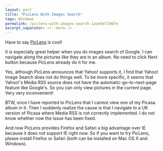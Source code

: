 ```yaml
---
layout: post
title: "PicLens With Images Search"
tags: Windows
permalink: /piclens-with-images-search-1aae5e7196fe
excerpt_separator: <!--more-->
---
```

Have to say [PicLens](http://www.piclens.com/) is cool!

It is especially great helper when you do images search of Google. I can navigate along the pictures like they are in an album. No need to click Next button because PicLens already do it for me.
<!--more-->

Yes, although PicLens announces that Yahoo! supports it, I find that Yahoo! Image Search does not do things well. To be more specific, it seems that Yahoo!'s Media RSS source does not have the automatic-go-to-next-page feature like Google's. So you can only view pictures in the current page. Very very inconvenient!

BTW, once I have reported to PicLens that I cannot view one of my Picasa album in it. Then I suddenly realize the cause is that I navigate to a UK version of Picasa where Media RSS is not correctly implemented. I do not know whether now the issue has been fixed.

And now PicLens provides Firefox and Safari a big advantage over IE because it does not support IE right now. So if you want to try PicLens, please install Firefox or Safari (both can be installed on Mac OS X and Windows).
